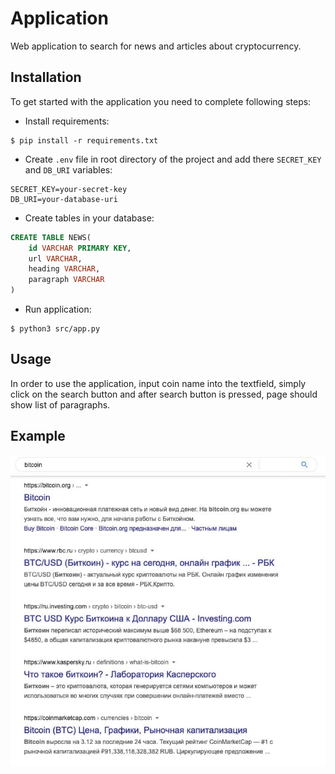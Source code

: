 # Application

Web application to search for news and articles about cryptocurrency.

## Installation

To get started with the application you need to complete following steps:

- Install requirements:

```shell
$ pip install -r requirements.txt
```

- Create `.env` file in root directory of the project and add there `SECRET_KEY` and `DB_URI` variables:

```
SECRET_KEY=your-secret-key
DB_URI=your-database-uri
```

- Create tables in your database:

```sql
CREATE TABLE NEWS(
	id VARCHAR PRIMARY KEY,
	url VARCHAR,
	heading VARCHAR,
	paragraph VARCHAR
)
```

- Run application:

```shell
$ python3 src/app.py
```

## Usage

In order to use the application, input coin name into the textfield, simply click on the search button and after search button is pressed, page should show list of paragraphs.

## Example

<p align="center">
  <img src="https://github.com/ootsutsukee/AdvProPython-assignment-4-web-server-/blob/6e3ba3c3085c1b6d28c97194083383f143c5293c/example.jpg?raw=true" alt="preview" />
</p>
